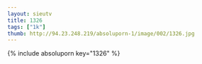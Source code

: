 ```yaml
--- 
layout: sieutv
title: 1326
tags: ["1k"]
thumb: http://94.23.248.219/absoluporn-1/image/002/1326.jpg
---
```

{% include absoluporn key="1326" %} 
